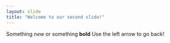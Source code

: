 ```yaml
---
layout: slide
title: "Welcome to our second slide!"
---
```

Something *new* or something **bold**
Use the left arrow to go back!
